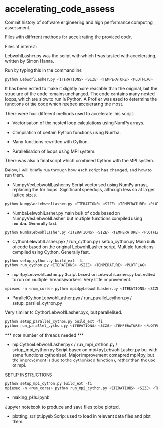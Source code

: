 # accelerating_code_assess
Commit history of software engineering and high performance computing assessment. 

Files with different methods for accelerating the provided code.


Files of interest:

LebwohlLasher.py was the script with which I was tasked with accelerating, written by Simon Hanna. 

Run by typing this in the commandline:

```python
python LebwohlLasher.py <ITERATIONS> <SIZE> <TEMPERATURE> <PLOTFLAG>
```

It has been edited to make it slightly more readable than the original, but the structure of the code remains unchanged.
The code contains many nested loops, which are slow to run in Python.
A Profiler was used to determine the functions of the code which needed accelerating the most.

There were four different methods used to accelerate this script.

- Vectorisation of the nested loop calculations using NumPy arrays.

- Compilation of certain Python functions using Numba.

- Many functions rewritten with Cython. 

- Parallelisation of loops using MPI system.

There was also a final script which combined Cython with the MPI system. 

Below, I will briefly run through how each script has changed, and how to run them. 

- NumpyVecLebwohlLasher.py
Script vectorised using NumPy arrays, replacing the for loops. Significant speedups, although less so at larger lattice sizes.

``` python
python NumpyVecLebwohlLasher.py <ITERATIONS> <SIZE> <TEMPERATURE> <PLOTFLAG>
```

- NumbaLebwohlLasher.py 
main bulk of code based on NumpyVecLebwohlLasher, but multiple functions compiled using numba. Generally fast.

```python
python NumbaLebwohlLasher.py <ITERATIONS> <SIZE> <TEMPERATURE> <PLOTFLAG>
```

- CythonLebwohlLasher.pyx / run_cython.py / setup_cython.py
Main bulk of code based on the original LebwohlLasher script. Multiple functions compiled using Cython. Generally fast.

```python
python setup_cython.py build_ext -fi
python run_cython.py <ITERATIONS> <SIZE> <TEMPERATURE> <PLOTFLAG> 
```

- mpi4pyLebwohlLasher.py
Script based on LebwohlLasher.py but edited to run on multiple threads/workers. Very little improvement.

```python
mpiexec -n <num_cores> python mpi4pyLebwohlLasher.py <ITERATIONS> <SIZE> <TEMPERATURE> <PLOTFLAG>
```

- ParallelCythonLebwohlLasher.pyx / run_parallel_cython.py / setup_parallel_cython.py
  
Very similar to CythonLebwohlLasher.pyx, but parallelised. 

```python
python setup_parallel_cython.py build_ext -fi
python run_parallel_cython.py <ITERATIONS> <SIZE> <TEMPERATURE> <PLOTFLAG> <THREADS>
```

*** note number of threads needed ***

- mpiCythonLebwohlLasher.pyx / run_mpi_cython.py / setup_mpi_cython.py
Script based on mpi4pyLebwohlLasher.py but with some functions cythonised. 
Major improvement comapred mpi4py, but the improvement is due to the cythonised functions, rather than the use of mpi.

SETUP INSTRUCTIONS

```python
python setup_mpi_cython.py build_ext -fi
mpiexec -n <num_cores> python run_mpi_cython.py <ITERATIONS> <SIZE> <TEMPERATURE> <PLOTFLAG>
```

- making_pkls.ipynb

Jupyter notebook to produce and save files to be plotted.

- plotting_script.ipynb
Script used to load in relevant data files and plot them.
